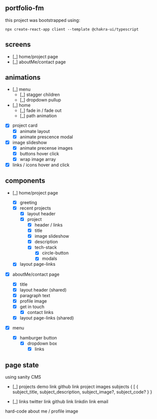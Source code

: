 ## portfolio-fm

this project was bootstrapped using:

```
npx create-react-app client --template @chakra-ui/typescript
```

## screens

- [_] home/project page
- [_] aboutMe/contact page

## animations

- [_] menu
  - [_] stagger children
  - [_] dropdown pullup
- [_] home
  - [_] fade in / fade out
  - [_] path animation
- [x] project card
  - [x] animate layout
  - [x] animate prescence modal
- [x] image slideshow
  - [x] animate precense images
  - [x] buttons hover click
  - [x] wrap image array
- [x] links / icons hover and click

## components

- [_] home/project page

  - [x] greeting
  - [x] recent projects
    - [x] layout header
    - [x] project
      - [x] header / links
      - [x] title
      - [x] image slideshow
      - [x] description
      - [x] tech-stack
        - [x] circle-button
        - [x] modals
  - [x] layout page-links

- [x] aboutMe/contact page

  - [x] title
  - [x] layout header (shared)
  - [x] paragraph text
  - [x] profile image
  - [x] get in touch
    - [x] contact links
  - [x] layout page-links (shared)

- [x] menu
  - [x] hamburger button
    - [x] dropdown box
      - [x] links

## page state

using sanity CMS

- [_] projects
  demo link
  github link
  project images
  subjects
  { [ { subject_title, subject_description, subject_image?, subject_code? } }

- [_] links
  twitter link
  github link
  linkdin link
  email

hard-code about me / profile image
